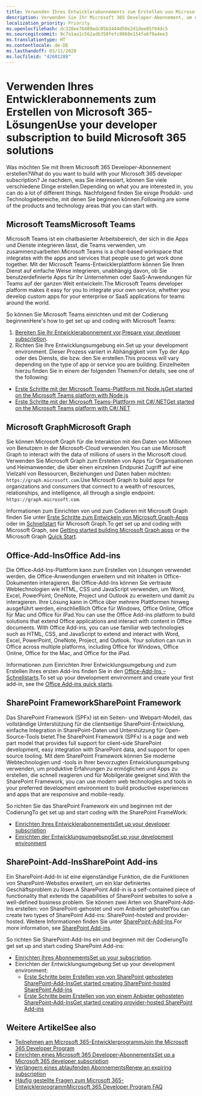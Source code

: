 ```yaml
---
title: Verwenden Ihres Entwicklerabonnements zum Erstellen von Microsoft 365-Lösungen
description: Verwenden Sie Ihr Microsoft 365 Developer-Abonnement, um die Lösungen zu erstellen, die Ihren Vorstellungen entsprechen.
localization_priority: Priority
ms.openlocfilehash: dc328ee76489adc05b3444d50e2d1dee85f04dc5
ms.sourcegitcommit: 9c7a1aa1c562adb350fefc8068e154fa6f9a4ee3
ms.translationtype: HT
ms.contentlocale: de-DE
ms.lasthandoff: 03/11/2020
ms.locfileid: "42601288"
---
```

# <a name="use-your-developer-subscription-to-build-microsoft-365-solutions"></a><span data-ttu-id="e1e7d-103">Verwenden Ihres Entwicklerabonnements zum Erstellen von Microsoft 365-Lösungen</span><span class="sxs-lookup"><span data-stu-id="e1e7d-103">Use your developer subscription to build Microsoft 365 solutions</span></span>

<span data-ttu-id="e1e7d-104">Was möchten Sie mit Ihrem Microsoft 365 Developer-Abonnement erstellen?</span><span class="sxs-lookup"><span data-stu-id="e1e7d-104">What do you want to build with your Microsoft 365 developer subscription?</span></span> <span data-ttu-id="e1e7d-105">Je nachdem, was Sie interessiert, können Sie viele verschiedene Dinge erstellen.</span><span class="sxs-lookup"><span data-stu-id="e1e7d-105">Depending on what you are interested in, you can do a lot of different things.</span></span> <span data-ttu-id="e1e7d-106">Nachfolgend finden Sie einige Produkt- und Technologiebereiche, mit denen Sie beginnen können.</span><span class="sxs-lookup"><span data-stu-id="e1e7d-106">Following are some of the products and technology areas that you can start with.</span></span>

## <a name="microsoft-teams"></a><span data-ttu-id="e1e7d-107">Microsoft Teams</span><span class="sxs-lookup"><span data-stu-id="e1e7d-107">Microsoft Teams</span></span>

<span data-ttu-id="e1e7d-108">Microsoft Teams ist ein chatbasierter Arbeitsbereich, der sich in die Apps und Dienste integrieren lässt, die Teams verwenden, um zusammenzuarbeiten.</span><span class="sxs-lookup"><span data-stu-id="e1e7d-108">Microsoft Teams is a chat-based workspace that integrates with the apps and services that people use to get work done together.</span></span> <span data-ttu-id="e1e7d-109">Mit der Microsoft Teams-Entwicklerplattform können Sie Ihren Dienst auf einfache Weise integrieren, unabhängig davon, ob Sie benutzerdefinierte Apps für Ihr Unternehmen oder SaaS-Anwendungen für Teams auf der ganzen Welt entwickeln.</span><span class="sxs-lookup"><span data-stu-id="e1e7d-109">The Microsoft Teams developer platform makes it easy for you to integrate your own service, whether you develop custom apps for your enterprise or SaaS applications for teams around the world.</span></span>

<span data-ttu-id="e1e7d-110">So können Sie Microsoft Teams einrichten und mit der Codierung beginnen</span><span class="sxs-lookup"><span data-stu-id="e1e7d-110">Here's how to get set up and coding with Microsoft Teams:</span></span>

1. <span data-ttu-id="e1e7d-111">[Bereiten Sie Ihr Entwicklerabonnement vor](https://docs.microsoft.com/microsoftteams/platform/get-started/get-started-tenant).</span><span class="sxs-lookup"><span data-stu-id="e1e7d-111">[Prepare your developer subscription](https://docs.microsoft.com/microsoftteams/platform/get-started/get-started-tenant).</span></span>
2. <span data-ttu-id="e1e7d-112">Richten Sie Ihre Entwicklungsumgebung ein.</span><span class="sxs-lookup"><span data-stu-id="e1e7d-112">Set up your development environment.</span></span> <span data-ttu-id="e1e7d-113">Dieser Prozess variiert in Abhängigkeit vom Typ der App oder des Diensts, die bzw. den Sie erstellen.</span><span class="sxs-lookup"><span data-stu-id="e1e7d-113">This process will vary depending on the type of app or service you are building.</span></span> <span data-ttu-id="e1e7d-114">Einzelheiten hierzu finden Sie in einem der folgenden Themen:</span><span class="sxs-lookup"><span data-stu-id="e1e7d-114">For details, see one of the following:</span></span>

  - [<span data-ttu-id="e1e7d-115">Erste Schritte mit der Microsoft Teams-Plattform mit Node.js</span><span class="sxs-lookup"><span data-stu-id="e1e7d-115">Get started on the Microsoft Teams platform with Node.js</span></span>](https://docs.microsoft.com/microsoftteams/platform/get-started/get-started-nodejs-app-studio)
  - [<span data-ttu-id="e1e7d-116">Erste Schritte mit der Microsoft Teams-Plattform mit C#/.NET</span><span class="sxs-lookup"><span data-stu-id="e1e7d-116">Get started on the Microsoft Teams platform with C#/.NET</span></span>](https://docs.microsoft.com/microsoftteams/platform/get-started/get-started-dotnet-app-studio)

## <a name="microsoft-graph"></a><span data-ttu-id="e1e7d-117">Microsoft Graph</span><span class="sxs-lookup"><span data-stu-id="e1e7d-117">Microsoft Graph</span></span>

<span data-ttu-id="e1e7d-118">Sie können Microsoft Graph für die Interaktion mit den Daten von Millionen von Benutzern in der Microsoft-Cloud verwenden.</span><span class="sxs-lookup"><span data-stu-id="e1e7d-118">You can use Microsoft Graph to interact with the data of millions of users in the Microsoft cloud.</span></span> <span data-ttu-id="e1e7d-119">Verwenden Sie Microsoft Graph zum Erstellen von Apps für Organisationen und Heimanwender, die über einen einzelnen Endpunkt Zugriff auf eine Vielzahl von Ressourcen, Beziehungen und Daten haben möchten: `https://graph.microsoft.com`.</span><span class="sxs-lookup"><span data-stu-id="e1e7d-119">Use Microsoft Graph to build apps for organizations and consumers that connect to a wealth of resources, relationships, and intelligence, all through a single endpoint: `https://graph.microsoft.com`.</span></span>

<span data-ttu-id="e1e7d-120">Informationen zum Einrichten von und zum Codieren mit Microsoft Graph finden Sie unter [Erste Schritte zum Entwickeln von Microsoft Graph-Apps](https://developer.microsoft.com/de-DE/graph/get-started) oder im [Schnellstart](https://developer.microsoft.com/de-DE/graph/quick-start) für Microsoft Graph.</span><span class="sxs-lookup"><span data-stu-id="e1e7d-120">To get set up and coding with Microsoft Graph, see [Getting started building Microsoft Graph apps](https://developer.microsoft.com/de-DE/graph/get-started) or the Microsoft Graph [Quick Start](https://developer.microsoft.com/de-DE/graph/quick-start).</span></span>

## <a name="office-add-ins"></a><span data-ttu-id="e1e7d-121">Office-Add-Ins</span><span class="sxs-lookup"><span data-stu-id="e1e7d-121">Office Add-ins</span></span>

<span data-ttu-id="e1e7d-p105">Die Office-Add-Ins-Plattform kann zum Erstellen von Lösungen verwendet werden, die Office-Anwendungen erweitern und mit Inhalten in Office-Dokumenten interagieren. Bei Office-Add-Ins können Sie vertraute Webtechnologien wie HTML, CSS und JavaScript verwenden, um Word, Excel, PowerPoint, OneNote, Project und Outlook zu erweitern und damit zu interagieren. Ihre Lösung kann in Office über mehrere Plattformen hinweg ausgeführt werden, einschließlich Office für Windows, Office Online, Office für Mac und Office für iPad.</span><span class="sxs-lookup"><span data-stu-id="e1e7d-p105">You can use the Office Add-ins platform to build solutions that extend Office applications and interact with content in Office documents. With Office Add-ins, you can use familiar web technologies such as HTML, CSS, and JavaScript to extend and interact with Word, Excel, PowerPoint, OneNote, Project, and Outlook. Your solution can run in Office across multiple platforms, including Office for Windows, Office Online, Office for the Mac, and Office for the iPad.</span></span>

<span data-ttu-id="e1e7d-125">Informationen zum Einrichten Ihrer Entwicklungsumgebung und zum Erstellen Ihres ersten Add-Ins finden Sie in den [Office-Add-Ins – Schnellstarts](https://docs.microsoft.com/office/dev/add-ins/).</span><span class="sxs-lookup"><span data-stu-id="e1e7d-125">To set up your development environment and create your first add-in, see the [Office Add-ins quick starts](https://docs.microsoft.com/office/dev/add-ins/).</span></span>

## <a name="sharepoint-framework"></a><span data-ttu-id="e1e7d-126">SharePoint Framework</span><span class="sxs-lookup"><span data-stu-id="e1e7d-126">SharePoint Framework</span></span>

<span data-ttu-id="e1e7d-127">Das SharePoint Framework (SPFx) ist ein Seiten- und Webpart-Modell, das vollständige Unterstützung für die clientseitige SharePoint-Entwicklung, einfache Integration in SharePoint-Daten und Unterstützung für Open-Source-Tools bietet.</span><span class="sxs-lookup"><span data-stu-id="e1e7d-127">The SharePoint Framework (SPFx) is a page and web part model that provides full support for client-side SharePoint development, easy integration with SharePoint data, and support for open source tooling.</span></span> <span data-ttu-id="e1e7d-128">Mit dem SharePoint Framework können Sie moderne Webtechnologien und -tools in Ihrer bevorzugten Entwicklungsumgebung verwenden, um produktive Erfahrungen zu ermöglichen und Apps zu erstellen, die schnell reagieren und für Mobilgeräte geeignet sind.</span><span class="sxs-lookup"><span data-stu-id="e1e7d-128">With the SharePoint Framework, you can use modern web technologies and tools in your preferred development environment to build productive experiences and apps that are responsive and mobile-ready.</span></span>

<span data-ttu-id="e1e7d-129">So richten Sie das SharePoint Framework ein und beginnen mit der Codierung</span><span class="sxs-lookup"><span data-stu-id="e1e7d-129">To get set up and start coding with the SharePoint FrameWork:</span></span>

- [<span data-ttu-id="e1e7d-130">Einrichten Ihres Entwicklerabonnements</span><span class="sxs-lookup"><span data-stu-id="e1e7d-130">Set up your developer subscription</span></span>](https://docs.microsoft.com/sharepoint/dev/spfx/set-up-your-developer-tenant)
- [<span data-ttu-id="e1e7d-131">Einrichten der Entwicklungsumgebung</span><span class="sxs-lookup"><span data-stu-id="e1e7d-131">Set up your development environment</span></span>](https://docs.microsoft.com/sharepoint/dev/spfx/set-up-your-development-environment)

## <a name="sharepoint-add-ins"></a><span data-ttu-id="e1e7d-132">SharePoint-Add-Ins</span><span class="sxs-lookup"><span data-stu-id="e1e7d-132">SharePoint Add-ins</span></span> 

<span data-ttu-id="e1e7d-133">Ein SharePoint-Add-In ist eine eigenständige Funktion, die die Funktionen von SharePoint-Websites erweitert, um ein klar definiertes Geschäftsproblem zu lösen.</span><span class="sxs-lookup"><span data-stu-id="e1e7d-133">A SharePoint Add-in is a self-contained piece of functionality that extends the capabilities of SharePoint websites to solve a well-defined business problem.</span></span> <span data-ttu-id="e1e7d-134">Sie können zwei Arten von SharePoint-Add-Ins erstellen: von SharePoint-gehostet und vom Anbieter gehostet</span><span class="sxs-lookup"><span data-stu-id="e1e7d-134">You can create two types of SharePoint Add-ins: SharePoint-hosted and provider-hosted.</span></span> <span data-ttu-id="e1e7d-135">Weitere Informationen finden Sie unter [SharePoint-Add-Ins](https://docs.microsoft.com/sharepoint/dev/sp-add-ins/sharepoint-add-ins).</span><span class="sxs-lookup"><span data-stu-id="e1e7d-135">For more information, see [SharePoint Add-ins](https://docs.microsoft.com/sharepoint/dev/sp-add-ins/sharepoint-add-ins).</span></span>

<span data-ttu-id="e1e7d-136">So richten Sie SharePoint-Add-Ins ein und beginnen mit der Codierung</span><span class="sxs-lookup"><span data-stu-id="e1e7d-136">To get set up and start coding SharePoint Add-ins:</span></span>

- <span data-ttu-id="e1e7d-137">[Einrichten Ihres Abonnements](https://docs.microsoft.com/sharepoint/dev/spfx/set-up-your-developer-tenant)</span><span class="sxs-lookup"><span data-stu-id="e1e7d-137">[Set up your subscription](https://docs.microsoft.com/sharepoint/dev/spfx/set-up-your-developer-tenant).</span></span>  
- <span data-ttu-id="e1e7d-138">Einrichten der Entwicklungsumgebung:</span><span class="sxs-lookup"><span data-stu-id="e1e7d-138">Set up your development environment:</span></span> 
  - [<span data-ttu-id="e1e7d-139">Erste Schritte beim Erstellen von von SharePoint gehosteten SharePoint-Add-Ins</span><span class="sxs-lookup"><span data-stu-id="e1e7d-139">Get started creating SharePoint-hosted SharePoint Add-ins</span></span>](https://docs.microsoft.com/sharepoint/dev/sp-add-ins/get-started-creating-sharepoint-hosted-sharepoint-add-ins)  
  - [<span data-ttu-id="e1e7d-140">Erste Schritte beim Erstellen von von einem Anbieter gehosteten SharePoint-Add-Ins</span><span class="sxs-lookup"><span data-stu-id="e1e7d-140">Get started creating provider-hosted SharePoint Add-ins</span></span>](https://docs.microsoft.com/sharepoint/dev/sp-add-ins/get-started-creating-provider-hosted-sharepoint-add-ins)  

## <a name="see-also"></a><span data-ttu-id="e1e7d-141">Weitere Artikel</span><span class="sxs-lookup"><span data-stu-id="e1e7d-141">See also</span></span>

- [<span data-ttu-id="e1e7d-142">Teilnehmen am Microsoft 365-Entwicklerprogramm</span><span class="sxs-lookup"><span data-stu-id="e1e7d-142">Join the Microsoft 365 Developer Program</span></span>](microsoft-365-developer-program.md)
- [<span data-ttu-id="e1e7d-143">Einrichten eines Microsoft 365 Developer-Abonnements</span><span class="sxs-lookup"><span data-stu-id="e1e7d-143">Set up a Microsoft 365 developer subscription</span></span>](microsoft-365-developer-program-get-started.md) 
- [<span data-ttu-id="e1e7d-144">Verlängern eines ablaufenden Abonnements</span><span class="sxs-lookup"><span data-stu-id="e1e7d-144">Renew an expiring subscription</span></span>](subscription-expiration-and-renewal.md)
- [<span data-ttu-id="e1e7d-145">Häufig gestellte Fragen zum Microsoft 365-Entwicklerprogramm</span><span class="sxs-lookup"><span data-stu-id="e1e7d-145">Microsoft 365 Developer Program FAQ</span></span>](microsoft-365-developer-program-faq.md) 
